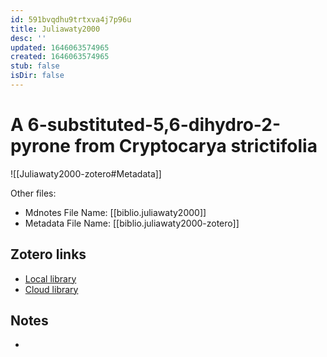 ```yaml
---
id: 591bvqdhu9trtxva4j7p96u
title: Juliawaty2000
desc: ''
updated: 1646063574965
created: 1646063574965
stub: false
isDir: false
---
```

# A 6-substituted-5,6-dihydro-2-pyrone from Cryptocarya strictifolia

![[Juliawaty2000-zotero#Metadata]]

Other files:
* Mdnotes File Name: [[biblio.juliawaty2000]]
* Metadata File Name: [[biblio.juliawaty2000-zotero]]

##  Zotero links
* [Local library](zotero://select/items/1_88MTES28)
* [Cloud library](http://zotero.org/users/7593438/items/88MTES28)

## Notes
- 
